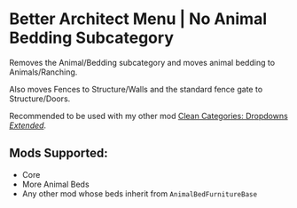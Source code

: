 # Better Architect Menu | No Animal Bedding Subcategory

Removes the Animal/Bedding subcategory and moves animal bedding to Animals/Ranching.

Also moves Fences to Structure/Walls and the standard fence gate to Structure/Doors.

Recommended to be used with my other mod [Clean Categories: Dropdowns *Extended*](https://github.com/KobeRiddle-dev/Clean-Categories-Dropdowns-Extended).

## Mods Supported:

- Core
- More Animal Beds
- Any other mod whose beds inherit from `AnimalBedFurnitureBase`